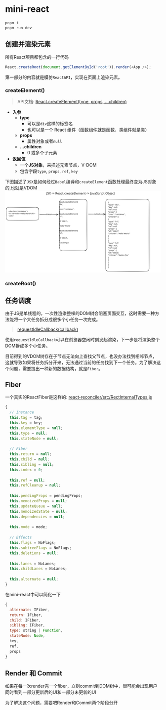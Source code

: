 # mini-react

```shell
pnpm i
pnpm run dev
```

## 创建并渲染元素

所有React项目都包含的一行代码

```js
React.createRoot(document.getElementById('root')).render(<App />);
```

第一部分的内容就是模仿`ReactAPI`，实现在页面上渲染元素。

### createElement()

> API文档: [React.createElement(type, props, ...children)](https://react.dev/reference/react/createElement)

- **入参**
  - **type**
    - 可以是`div`这样的标签名
    - 也可以是一个 React 组件（函数组件就是函数，类组件就是类）
  - **props**
    - 属性对象或者`null`
  - **...children**
    - 0 或多个子元素
- **返回值**
  - 一个**JS对象**，来描述元素节点，V-DOM
  - 包含字段`type`, `props`, `ref`, `key`

下图描述了`JSX`是如何经过`Babel`编译和`createElement`函数处理最终变为JS对象的,也就是VDOM
![从JSX到Object的过程 ](./assets/jsx.svg)

### createRoot()

## 任务调度

由于JS是单线程的，一次性渲染整棵的DOM树会阻塞页面交互，这时需要一种方法能将一个大任务拆分成很多个小任务一次完成。

> [requestIdleCallback(callback)](https://developer.mozilla.org/en-US/docs/Web/API/Window/requestIdleCallback)

使用`requestIdleCallback`可以在浏览器空闲时刻发起渲染，下一步是将渲染整个DOM拆成多个小任务。

目前得到的VDOM树存在子节点无法向上查找父节点，也没办法找到相邻节点，这就导致如果将任务拆分开来，无法通过当前的任务找到下一个任务。为了解决这个问题，需要提出一种新的数据结构，就是`Fiber`。

## Fiber

一个真实的ReactFiber是这样的:
[react-reconciler/src/RectInternalTypes.js](https://github.com/facebook/react/blob/main/packages/react-reconciler/src/ReactInternalTypes.js)
```js
{
  // Instance
  this.tag = tag;
  this.key = key;
  this.elementType = null;
  this.type = null;
  this.stateNode = null;

  // Fiber
  this.return = null;
  this.child = null;
  this.sibling = null;
  this.index = 0;

  this.ref = null;
  this.refCleanup = null;

  this.pendingProps = pendingProps;
  this.memoizedProps = null;
  this.updateQueue = null;
  this.memoizedState = null;
  this.dependencies = null;

  this.mode = mode;

  // Effects
  this.flags = NoFlags;
  this.subtreeFlags = NoFlags;
  this.deletions = null;

  this.lanes = NoLanes;
  this.childLanes = NoLanes;

  this.alternate = null;
}
```

在mini-react中可以简化一下
```js
{
  alternate: IFiber,
  return: IFiber,
  child: IFiber,
  sibling: IFiber,
  type: string | Function,
  stateNode: Node,
  key,
  ref,
  props
}
```

## Render 和 Commit

如果在每一次render完一个fiber，立刻commit到DOM树中，很可能会出现用户同时看到一部分更新后的UI和一部分未更新的UI

为了解决这个问题，需要吧Render和Commit两个阶段分开